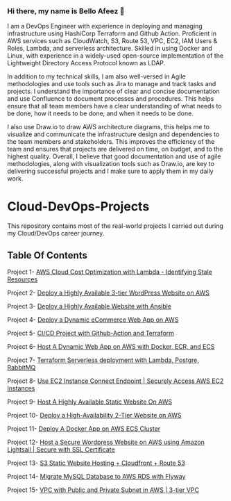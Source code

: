 
### Hi there, my name is Bello Afeez 👋

I am a DevOps Engineer with experience in deploying and managing infrastructure using HashiCorp Terraform and Github Action. Proficient in AWS services such as CloudWatch, S3, Route 53, VPC, EC2, IAM Users & Roles, Lambda, and serverless architecture. Skilled in using Docker and Linux, with experience in a widely-used open-source implementation of the Lightweight Directory Access Protocol known as LDAP.

In addition to my technical skills, I am also well-versed in Agile methodologies and use tools such as Jira to manage and track tasks and projects. I understand the importance of clear and concise documentation and use Confluence to document processes and procedures. This helps ensure that all team members have a clear understanding of what needs to be done, how it needs to be done, and when it needs to be done.

I also use Draw.io to draw AWS architecture diagrams, this helps me to visualize and communicate the infrastructure design and dependencies to the team members and stakeholders. This improves the efficiency of the team and ensures that projects are delivered on time, on budget, and to the highest quality. Overall, I believe that good documentation and use of agile methodologies, along with visualization tools such as Draw.io, are key to delivering successful projects and I make sure to apply them in my daily work.


# Cloud-DevOps-Projects

This repository contains most of the real-world projects I carried out during my Cloud/DevOps career journey.

## Table Of Contents

Project 1-  [AWS Cloud Cost Optimization with Lambda - Identifying Stale Resources](https://github.com/werkmanne/lambda-cost-optimization-project "Cost Optimiaztion")


Project 2-  [Deploy a Highly Available 3-tier WordPress Website on AWS](https://medium.com/@werkjober/how-to-deploy-a-wordpress-website-on-aws-a6120eb06bae "Wordpress")


Project 3-  [Deploy a Highly Available Website with Ansible](https://github.com/werkmanne/ansible-playbook "Ansible")


Project 4-  [Deploy a Dynamic eCommerce Web App on AWS ](https://medium.com/@werkjober/host-a-dynamic-web-application-on-aws-nestapp-dbca29a55372 "Dynamic Website")


Project 5-  [CI/CD Project with Github-Action and Terraform](https://github.com/werkmanne/rentzone-github-action-terraform-project "Dynamic Website with ECS Terraform")


Project 6-  [Host A Dynamic Web App on AWS with Docker, ECR, and ECS](https://medium.com/@werkjober/host-a-dynamic-web-app-on-aws-with-docker-ecr-and-ecs-3d1a4fab96d6 "Dynamic Website with ECS")


Project 7-  [Terraform Serverless deployment with Lambda, Postgre, RabbitMQ](https://github.com/werkmanne/terraform-serverless-lambda-project "Lambda Serverless")


Project 8-  [Use EC2 Instance Connect Endpoint | Securely Access AWS EC2 Instances](https://www.youtube.com/watch?v=LxWhXGlvROM&t=4s "EICE")


Project 9-  [Host A Highly Available Static Website On AWS](https://medium.com/@werkjober/how-to-host-a-static-website-on-aws-a0c2588b1765 "Static Website")


Project 10-  [Deploy a High-Availability 2-Tier Website on AWS](https://www.youtube.com/watch?v=pzdKlJzQtHA&t=759s "VPC")


Project 11-  [Deploy A Docker App on AWS ECS Cluster](https://www.youtube.com/watch?v=HLjB-2j3IQw "Docker")


Project 12-  [Host a Secure Wordpress Website on AWS using Amazon Lightsail | Secure with SSL Certificate](https://www.youtube.com/watch?v=dNh7LWydGzQ&t=1s "LightSail")


Project 13-  [S3 Static Website Hosting + Cloudfront + Route 53](https://youtu.be/67p1tCd1OcA "S3+CF")


Project 14-  [Migrate MySQL Database to AWS RDS with Flyway](https://www.youtube.com/watch?v=VqDHU73nl64&t=773s "database")


Project 15-  [VPC with Public and Private Subnet in AWS | 3-tier VPC ](https://www.youtube.com/watch?v=kI_1mdJXQz0&t=4s "3-tier VPC")



